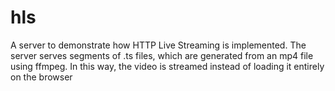 # hls
A server to demonstrate how HTTP Live Streaming is implemented.
The server serves segments of .ts files, which are generated from an mp4 file using ffmpeg.
In this way, the video is streamed instead of loading it entirely on the browser
